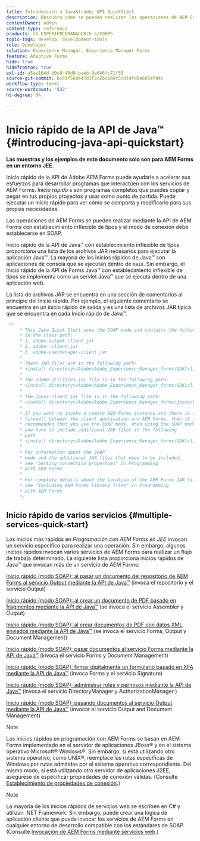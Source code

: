 ```yaml
---
title: Introducción a Java&trade; API QuickStart
description: Descubra cómo se pueden realizar las operaciones de AEM Forms mediante la API de AEM Forms Java&trade; con establecimiento inflexible de tipos y habilitada con la conexión de SOAP.
contentOwner: admin
content-type: reference
products: SG_EXPERIENCEMANAGER/6.5/FORMS
topic-tags: develop, development-tools
role: Developer
solution: Experience Manager, Experience Manager Forms
feature: Adaptive Forms
hide: true
hidefromtoc: true
exl-id: a5ae164d-d0c0-40d0-baeb-0e646fc71f55
source-git-commit: bc91f56d447d1f2c26c160f5c414fd0e6054f84c
workflow-type: tm+mt
source-wordcount: '532'
ht-degree: 0%

---
```


# Inicio rápido de la API de Java™ {#introducing-java-api-quickstart}

**Las muestras y los ejemplos de este documento solo son para AEM Forms en un entorno JEE.**

Inicio rápido de la API de Adobe AEM Forms puede ayudarle a acelerar sus esfuerzos para desarrollar programas que interactúen con los servicios de AEM Forms. *Inicio rápido* s son programas completos que puedes copiar y pegar en tus propios proyectos y usar como punto de partida. Puede ejecutar un Inicio rápido para ver cómo se comporta y modificarlo para sus propias necesidades.

Las operaciones de AEM Forms se pueden realizar mediante la API de AEM Forms con establecimiento inflexible de tipos y el modo de conexión debe establecerse en SOAP.

Inicio rápido de la API de Java™ con establecimiento inflexible de tipos proporciona una lista de los archivos JAR necesarios para ejecutar la aplicación Java™. La mayoría de los inicios rápidos de Java™ son aplicaciones de consola que se ejecutan dentro de `main`. Sin embargo, el Inicio rápido de la API de Forms Java™ con establecimiento inflexible de tipos se implementa como un servlet Java™ que se ejecuta dentro de una aplicación web.

La lista de archivos JAR se encuentra en una sección de comentarios al principio del Inicio rápido. Por ejemplo, el siguiente comentario se encuentra en un inicio rápido de salida y es una lista de archivos JAR típica que se encuentra en cada Inicio rápido de Java™.

```java
 /*
     * This Java Quick Start uses the SOAP mode and contains the following JAR files
     * in the class path:
     * 1. adobe-output-client.jar
     * 2. adobe--client.jar
     * 3. adobe-usermanager-client.jar
     *
     * These JAR files are in the following path:
     * <install directory>/Adobe/Adobe_Experience_Manager_forms/SDK/client-libs/common
     *
     * The adobe-utilities.jar file is in the following path:
     * <install directory>/Adobe/Adobe_Experience_Manager_forms/SDK/client-libs/jboss
     *
     * The jboss-client.jar file is in the following path:
     * <install directory>/Adobe/Adobe_Experience_Manager_forms/jboss/bin/client
     *
     * If you want to invoke a remote AEM Forms instance and there is a
     * firewall between the client application and AEM Forms, then it is
     * recommended that you use the SOAP mode. When using the SOAP mode,
     * you have to include additional JAR files in the following
     * path
     * <install directory>/Adobe/Adobe_Experience_Manager_forms/SDK/client-libs/thirdparty
     *
     * For information about the SOAP
     * mode and the additional JAR files that need to be included,
     * see "Setting connection properties" in Programming
     * with AEM Forms
     *
     * For complete details about the location of the AEM Forms JAR files,
     * see "Including AEM Forms library files" in Programming
     * with AEM Forms
     */
```

## Inicio rápido de varios servicios {#multiple-services-quick-start}

Los inicios más rápidos en *Programación con AEM Forms en JEE* invocan un servicio específico para realizar una operación. Sin embargo, algunos inicios rápidos invocan varios servicios de AEM Forms para realizar un flujo de trabajo determinado. La siguiente lista proporciona inicios rápidos de Java™ que invocan más de un servicio de AEM Forms:

[Inicio rápido (modo SOAP): al pasar un documento del repositorio de AEM Forms al servicio Output mediante la API de Java™](/help/forms/developing/output-service-java-api-quick.md#quick-start-soap-mode-passing-a-document-located-in-the-repository-to-the-output-service-using-the-java-api) (invoca el repositorio y el servicio Output)

[Inicio rápido (modo SOAP): al crear un documento de PDF basado en fragmentos mediante la API de Java™](/help/forms/developing/output-service-java-api-quick.md#quick-start-soap-mode-creating-a-pdf-document-based-on-fragments-using-the-java-api) (se invoca el servicio Assembler y Output)

[Inicio rápido (modo SOAP): al crear documentos de PDF con datos XML enviados mediante la API de Java™](/help/forms/developing/forms-service-api-quick-starts.md#quick-start-soap-mode-creating-pdf-documents-with-submitted-xml-data-using-the-java-api) (se invoca el servicio Forms, Output y Document Management)

[Inicio rápido (modo SOAP): pasar documentos al servicio Forms mediante la API de Java™](/help/forms/developing/forms-service-api-quick-starts.md#quick-start-soap-mode-passing-documents-to-the-forms-service-using-the-java-api) (invoca el servicio Forms y Document Management)

[Inicio rápido (modo SOAP): firmar digitalmente un formulario basado en XFA mediante la API de Java™](/help/forms/developing/signature-service-java-api-quick.md#quick-start-soap-mode-digitally-signing-a-xfa-based-form-using-the-java-api) (invoca Forms y el servicio Signature)

[Inicio rápido (modo SOAP): administrar roles y permisos mediante la API de Java™](/help/forms/developing/user-manager-java-api-quick.md#quick-start-soap-mode-managing-roles-and-permissions-using-the-java-api) (invoca el servicio DirectoryManager y AuthorizationManager )

[Inicio rápido (modo SOAP): pasando documentos al servicio Output mediante la API de Java™](/help/forms/developing/output-service-java-api-quick.md#quick-start-soap-mode-passing-documents-to-the-output-service-using-the-java-api) (invocar el servicio Output and Document Management)

>[!NOTE]
>
>Los inicios rápidos en programación con AEM Forms se basan en AEM Forms implementado en el servidor de aplicaciones JBoss® y en el sistema operativo Microsoft® Windows®. Sin embargo, si está utilizando otro sistema operativo, como UNIX®, reemplace las rutas específicas de Windows por rutas admitidas por el sistema operativo correspondiente. Del mismo modo, si está utilizando otro servidor de aplicaciones J2EE, asegúrese de especificar propiedades de conexión válidas. (Consulte [Establecimiento de propiedades de conexión](/help/forms/developing/invoking-aem-forms-using-java.md#setting-connection-properties).)

>[!NOTE]
>
>La mayoría de los inicios rápidos de servicios web se escriben en C# y utilizan .NET Framework. Sin embargo, puede crear una lógica de aplicación cliente que pueda invocar los servicios de AEM Forms en cualquier entorno de desarrollo compatible con los estándares de SOAP. (Consulte [Invocación de AEM Forms mediante servicios web](/help/forms/developing/invoking-aem-forms-using-web.md#invoking-aem-forms-using-web-services).)
